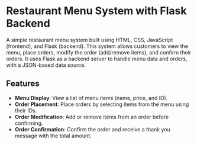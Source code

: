 # Restaurant Menu System with Flask Backend

A simple restaurant menu system built using HTML, CSS, JavaScript (frontend), and Flask (backend). This system allows customers to view the menu, place orders, modify the order (add/remove items), and confirm their orders. It uses Flask as a backend server to handle menu data and orders, with a JSON-based data source.

## Features

- **Menu Display**: View a list of menu items (name, price, and ID).
- **Order Placement**: Place orders by selecting items from the menu using their IDs.
- **Order Modification**: Add or remove items from an order before confirming.
- **Order Confirmation**: Confirm the order and receive a thank you message with the total amount.


